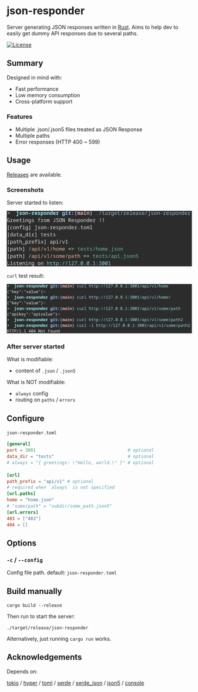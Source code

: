 # json-responder

Server generating JSON responses written in [Rust](https://www.rust-lang.org/).
Aims to help dev to easily get dummy API responses due to several paths.

[![License](https://img.shields.io/github/license/nabbisen/json-responder)](https://github.com/nabbisen/json-responder/blob/main/LICENSE)

## Summary

Designed in mind with:

- Fast performance
- Low memory consumption
- Cross-platform support

### Features

- Multiple .json/.json5 files treated as JSON Response
- Multiple paths
- Error responses (HTTP 400 ~ 599)

## Usage

[Releases](../../releases) are available.

### Screenshots

Server started to listen:

![server starts](.docs-assets/demo-01.png)

`curl` test result:

![server responds](.docs-assets/demo-02.png)

### After server started

What is modifiable:

- content of `.json` / `.json5`

What is NOT modifiable:

- `always` config
- routing on `paths` / `errors`

## Configure

`json-responder.toml`

```toml
[general]
port = 3001                                   # optional
data_dir = "tests"                            # optional
# always = "{ greetings: \"Hello, world.\" }" # optional

[url]
path_prefix = "api/v1" # optional
# required when `always` is not specified
[url.paths]
home = "home.json"
# "some/path" = "subdir/some_path.json5"
[url.errors]
403 = ["403"]
404 = []
```

## Options

### `-c` / `--config`

Config file path.
default: `json-responder.toml`

## Build manually

```
cargo build --release
```

Then run to start the server:

```
./target/release/json-responder
```

Alternatively, just running `cargo run` works.

## Acknowledgements

Depends on:

[tokio](https://github.com/tokio-rs/tokio) / [hyper](https://hyper.rs/) / [toml](https://github.com/toml-rs/toml) / [serde](https://serde.rs/) / [serde_json](https://github.com/serde-rs/json) / [json5](https://github.com/callum-oakley/json5-rs) / [console](https://github.com/console-rs/console)
